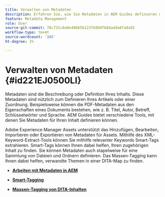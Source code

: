 ```yaml
---
title: Verwalten von Metadaten
description: Erfahren Sie, wie Sie Metadaten in AEM Guides definieren und verwalten. Verwenden Sie Smart- und Bulk-Tagging, um verwandte Themen in einer DITA-Map einfach zu finden.
feature: Metadata Management
role: User
source-git-commit: 76c731c6a0e496b5b1237b9b9fb84adda8fa8a92
workflow-type: tm+mt
source-wordcount: '165'
ht-degree: 2%

---
```


# Verwalten von Metadaten {#id221EJ0500LI}

Metadaten sind die Beschreibung oder Definition Ihres Inhalts. Diese Metadaten sind nützlich zum Definieren Ihres Artikels oder einer Zuordnung. Beispielsweise können die PDF-Metadaten aus den Eigenschaften eines Dokuments bestehen, wie z. B. Titel, Autor, Betreff, Schlüsselwörter und Sprache. AEM Guides bietet verschiedene Tools, mit denen Sie Metadaten für Ihren Inhalt definieren können.

Adobe Experience Manager Assets unterstützt das Hinzufügen, Bearbeiten, Importieren oder Exportieren von Metadaten für Assets. Mithilfe des XML-Keyword-Extract-Tools können Sie mithilfe relevanter Keywords Smart-Tags extrahieren. Smart-Tags können Ihnen dabei helfen, Ihren zugehörigen Inhalt zu finden. Sie können Metadaten auch stapelweise für eine Sammlung von Dateien und Ordnern definieren. Das Massen-Tagging kann Ihnen dabei helfen, verwandte Themen in einer DITA-Map zu finden.

- **[Arbeiten mit Metadaten in AEM](metadata-dita.md)**

- **[Smart-Tagging](web-editor-smart-tagging.md)**

- **[Massen-Tagging von DITA-Inhalten](map-editor-bulk-tagging.md)**
